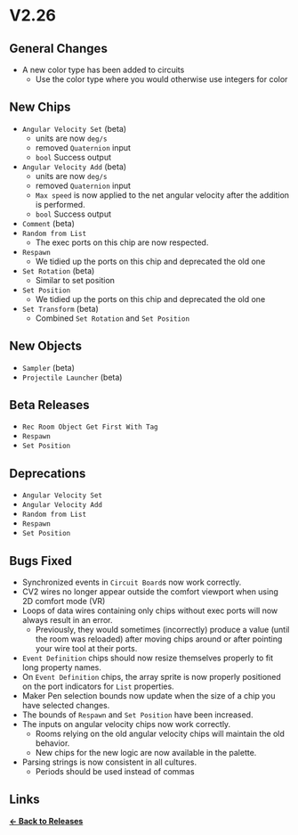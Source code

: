 # V2.26

## General Changes

- A new color type has been added to circuits
  - Use the color type where you would otherwise use integers for color

## New Chips

- `Angular Velocity Set` (beta)
  - units are now `deg/s`
  - removed `Quaternion` input
  - `bool` Success output
- `Angular Velocity Add` (beta)
  - units are now `deg/s`
  - removed `Quaternion` input
  - `Max speed` is now applied to the net angular velocity after the addition is performed.
  - `bool` Success output
- `Comment` (beta)
- `Random from List`
  - The exec ports on this chip are now respected.
- `Respawn`
  - We tidied up the ports on this chip and deprecated the old one
- `Set Rotation` (beta)
  - Similar to set position
- `Set Position`
  - We tidied up the ports on this chip and deprecated the old one
- `Set Transform` (beta)
  - Combined `Set Rotation` and `Set Position`

## New Objects

- `Sampler` (beta)
- `Projectile Launcher` (beta)

## Beta Releases

- `Rec Room Object Get First With Tag`
- `Respawn`
- `Set Position`

## Deprecations

- `Angular Velocity Set`
- `Angular Velocity Add`
- `Random from List`
- `Respawn`
- `Set Position`

## Bugs Fixed

- Synchronized events in `Circuit Board`s now work correctly.
- CV2 wires no longer appear outside the comfort viewport when using 2D comfort mode (VR)
- Loops of data wires containing only chips without exec ports will now always result in an error.
  - Previously, they would sometimes (incorrectly) produce a value (until the room was reloaded)
    after moving chips around or after pointing your wire tool at their ports.
- `Event Definition` chips should now resize themselves properly to fit long property names.
- On `Event Definition` chips, the array sprite is now properly positioned
  on the port indicators for `List` properties.
- Maker Pen selection bounds now update when the size of a chip you have selected changes.
- The bounds of `Respawn` and `Set Position` have been increased.
- The inputs on angular velocity chips now work correctly.
  - Rooms relying on the old angular velocity chips will maintain the old behavior.
  - New chips for the new logic are now available in the palette.
- Parsing strings is now consistent in all cultures.
  - Periods should be used instead of commas

## Links

**[<- Back to Releases](./)**
